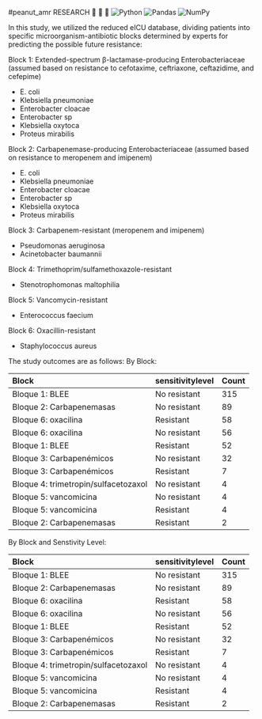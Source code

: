 #peanut_amr RESEARCH :mag_right: :hospital: :space_invader:	![Python](https://img.shields.io/badge/python-3670A0?style=for-the-badge&logo=python&logoColor=ffdd54)  ![Pandas](https://img.shields.io/badge/pandas-%23150458.svg?style=for-the-badge&logo=pandas&logoColor=white) ![NumPy](https://img.shields.io/badge/numpy-%23013243.svg?style=for-the-badge&logo=numpy&logoColor=white)


In this study, we utilized the reduced eICU database, dividing patients into specific microorganism-antibiotic blocks determined by experts for predicting the possible future resistance:

Block 1: Extended-spectrum β-lactamase-producing Enterobacteriaceae (assumed based on resistance to cefotaxime, ceftriaxone, ceftazidime, and cefepime)

- E. coli
- Klebsiella pneumoniae
- Enterobacter cloacae
- Enterobacter sp
- Klebsiella oxytoca
- Proteus mirabilis

Block 2: Carbapenemase-producing Enterobacteriaceae (assumed based on resistance to meropenem and imipenem)

- E. coli
- Klebsiella pneumoniae
- Enterobacter cloacae
- Enterobacter sp
- Klebsiella oxytoca
- Proteus mirabilis
  
Block 3: Carbapenem-resistant (meropenem and imipenem)

- Pseudomonas aeruginosa
- Acinetobacter baumannii
  
Block 4: Trimethoprim/sulfamethoxazole-resistant

- Stenotrophomonas maltophilia

Block 5: Vancomycin-resistant

- Enterococcus faecium

Block 6: Oxacillin-resistant

- Staphylococcus aureus

The study outcomes are as follows:
By Block:

|Block|sensitivitylevel|Count|
|:----|:----|:----|
|Bloque 1: BLEE|No resistant|315|
|Bloque 2: Carbapenemasas|No resistant|89|
|Bloque 6: oxacilina|Resistant|58|
|Bloque 6: oxacilina|No resistant|56|
|Bloque 1: BLEE|Resistant|52|
|Bloque 3: Carbapenémicos|No resistant|32|
|Bloque 3: Carbapenémicos|Resistant|7|
|Bloque 4: trimetropin/sulfacetozaxol|No resistant|4|
|Bloque 5: vancomicina|No resistant|4|
|Bloque 5: vancomicina|Resistant|4|
|Bloque 2: Carbapenemasas|Resistant|2|


By Block and Senstivity Level: 

|Block|sensitivitylevel|Count|
|:----|:----|:----|
|Bloque 1: BLEE|No resistant|315|
|Bloque 2: Carbapenemasas|No resistant|89|
|Bloque 6: oxacilina|Resistant|58|
|Bloque 6: oxacilina|No resistant|56|
|Bloque 1: BLEE|Resistant|52|
|Bloque 3: Carbapenémicos|No resistant|32|
|Bloque 3: Carbapenémicos|Resistant|7|
|Bloque 4: trimetropin/sulfacetozaxol|No resistant|4|
|Bloque 5: vancomicina|No resistant|4|
|Bloque 5: vancomicina|Resistant|4|
|Bloque 2: Carbapenemasas|Resistant|2|



